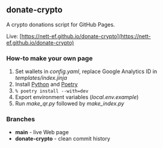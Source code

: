 ## donate-crypto
A crypto donations script for GitHub Pages.

Live: [https://nett-ef.github.io/donate-crypto](https://nett-ef.github.io/donate-crypto)

### How-to make your own page
1. Set wallets in _config.yaml_, replace Google Analytics ID in _templates/index.jinja_
2. Install [Python](https://www.python.org) and [Poetry](https://python-poetry.org)
3. `% poetry install --with=dev`
4. Export environment variables (_local.env.example_)
5. Run _make_qr.py_ followed by _make_index.py_

### Branches
- **main** - live Web page
- **donate-crypto** - clean commit history
